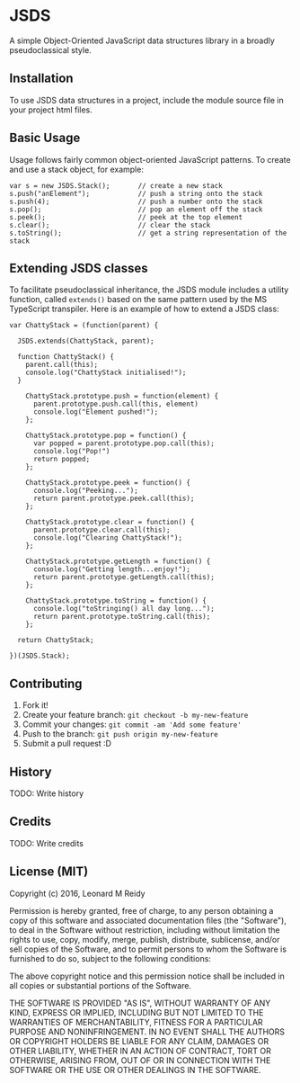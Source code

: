 # JSDS

A simple Object-Oriented JavaScript data structures library in a broadly pseudoclassical style. 

## Installation

To use JSDS data structures in a project, include the module source
file in your project html files.

## Basic Usage

Usage follows fairly common object-oriented JavaScript patterns. To create and 
use a stack object, for example:

    var s = new JSDS.Stack(); 		// create a new stack
    s.push("anElement"); 		    // push a string onto the stack
    s.push(4);			 	        // push a number onto the stack
    s.pop();			 	        // pop an element off the stack
    s.peek();			 	        // peek at the top element
    s.clear();			 	        // clear the stack
    s.toString();		 	        // get a string representation of the stack

## Extending JSDS classes
To facilitate pseudoclassical inheritance, the JSDS module includes a
utility function, called `extends()` based on the same pattern used by the
MS TypeScript transpiler. Here is an example of how to extend a JSDS 
class: 

    var ChattyStack = (function(parent) {

      JSDS.extends(ChattyStack, parent);

      function ChattyStack() {
        parent.call(this);
        console.log("ChattyStack initialised!");
      }

        ChattyStack.prototype.push = function(element) {
          parent.prototype.push.call(this, element)
          console.log("Element pushed!");
        };

        ChattyStack.prototype.pop = function() {
          var popped = parent.prototype.pop.call(this);
          console.log("Pop!")
          return popped;
        };

        ChattyStack.prototype.peek = function() {
          console.log("Peeking...");
          return parent.prototype.peek.call(this);
        };

        ChattyStack.prototype.clear = function() {
          parent.prototype.clear.call(this);
          console.log("Clearing ChattyStack!");
        };

        ChattyStack.prototype.getLength = function() {
          console.log("Getting length...enjoy!");
          return parent.prototype.getLength.call(this);
        };

        ChattyStack.prototype.toString = function() {
          console.log("toStringing() all day long...");
          return parent.prototype.toString.call(this);
        };

      return ChattyStack;

    })(JSDS.Stack);

## Contributing

1. Fork it!
2. Create your feature branch: `git checkout -b my-new-feature`
3. Commit your changes: `git commit -am 'Add some feature'`
4. Push to the branch: `git push origin my-new-feature`
5. Submit a pull request :D

## History

TODO: Write history

## Credits

TODO: Write credits

## License (MIT)

Copyright (c) 2016, Leonard M Reidy

Permission is hereby granted, free of charge, to any person obtaining a copy of this software and associated documentation files (the "Software"), to deal in the Software without restriction, including without limitation the rights to use, copy, modify, merge, publish, distribute, sublicense, and/or sell copies of the Software, and to permit persons to whom the Software is furnished to do so, subject to the following conditions:

The above copyright notice and this permission notice shall be included in all copies or substantial portions of the Software.

THE SOFTWARE IS PROVIDED "AS IS", WITHOUT WARRANTY OF ANY KIND, EXPRESS OR IMPLIED, INCLUDING BUT NOT LIMITED TO THE WARRANTIES OF MERCHANTABILITY, FITNESS FOR A PARTICULAR PURPOSE AND NONINFRINGEMENT. IN NO EVENT SHALL THE AUTHORS OR COPYRIGHT HOLDERS BE LIABLE FOR ANY CLAIM, DAMAGES OR OTHER LIABILITY, WHETHER IN AN ACTION OF CONTRACT, TORT OR OTHERWISE, ARISING FROM, OUT OF OR IN CONNECTION WITH THE SOFTWARE OR THE USE OR OTHER DEALINGS IN THE SOFTWARE.
